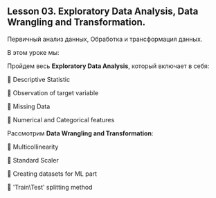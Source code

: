 
## Lesson 03. Exploratory Data Analysis, Data Wrangling and Transformation.

Первичный анализ данных, Обработка и трансформация данных.

В этом уроке мы:

Пройдем весь **Exploratory Data Analysis**, который включает в себя:

📌    Descriptive Statistic

📌    Observation of target variable

📌    Missing Data

📌    Numerical and Categorical features 

Рассмотрим **Data Wrangling and Transformation**:
 
📌    Multicollinearity

📌    Standard Scaler

📌    Creating datasets for ML part

📌    'Train\Test' splitting method

